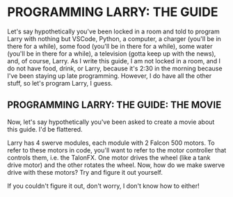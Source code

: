 # PROGRAMMING LARRY: THE GUIDE

Let's say hypothetically you've been locked in a room and told to program Larry with nothing but VSCode, Python, a computer, a charger (you'll be in there for a while), some food (you'll be in there for a while), some water (you'll be in there for a while), a television (gotta keep up with the news), and, of course, Larry. As I write this guide, I am not locked in a room, and I do not have food, drink, or Larry, because it's 2:30 in the morning because I've been staying up late programming. However, I do have all the other stuff, so let's program Larry, I guess.

## PROGRAMMING LARRY: THE GUIDE: THE MOVIE

Now, let's say hypothetically you've been asked to create a movie about this guide. I'd be flattered.

Larry has 4 swerve modules, each module with 2 Falcon 500 motors. To refer to these motors in code, you'll want to refer to the motor controller that controls them, i.e. the TalonFX. One motor drives the wheel (like a tank drive motor) and the other rotates the wheel. Now, how do we make swerve drive with these motors? Try and figure it out yourself.

If you couldn't figure it out, don't worry, I don't know how to either!